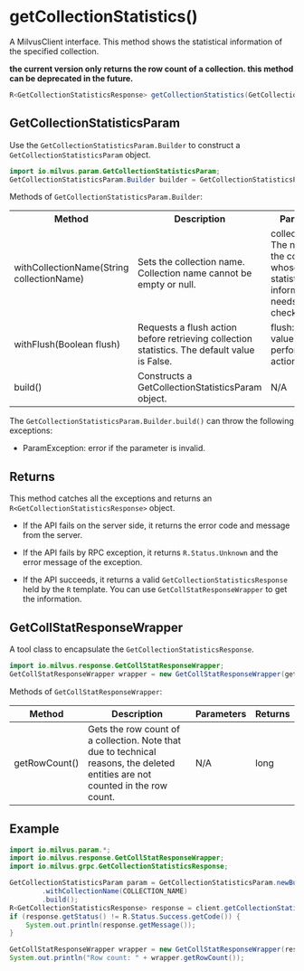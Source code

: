 # getCollectionStatistics()

A MilvusClient interface. This method shows the statistical information of the specified collection. 

<div class="admonition note">

<p><b>the current version only returns the row count of a collection. this method can be deprecated in the future.</b></p>

</div>

```java
R<GetCollectionStatisticsResponse> getCollectionStatistics(GetCollectionStatisticsParam requestParam);
```

## GetCollectionStatisticsParam

Use the `GetCollectionStatisticsParam.Builder` to construct a `GetCollectionStatisticsParam` object.

```java
import io.milvus.param.GetCollectionStatisticsParam;
GetCollectionStatisticsParam.Builder builder = GetCollectionStatisticsParam.newBuilder();
```

Methods of `GetCollectionStatisticsParam.Builder`:

<table>
    <tr>
        <th>Method</th>
        <th>Description</th>
        <th>Parameters</th>
    </tr>
    <tr>
        <td>withCollectionName(String collectionName)</td>
        <td>Sets the collection name. Collection name cannot be empty or null.</td>
        <td>collectionName: The name of the collection whose statistical information needs to be checked.</td>
    </tr>
    <tr>
        <td>withFlush(Boolean flush)</td>
        <td>Requests a flush action before retrieving collection statistics. The default value is False.</td>
        <td>flush: Set the value to true to perform a flush action.</td>
    </tr>
    <tr>
        <td>build()</td>
        <td>Constructs a GetCollectionStatisticsParam object.</td>
        <td>N/A</td>
    </tr>
</table>

The `GetCollectionStatisticsParam.Builder.build()` can throw the following exceptions:

- ParamException: error if the parameter is invalid.

## Returns

This method catches all the exceptions and returns an `R<GetCollectionStatisticsResponse>` object.

- If the API fails on the server side, it returns the error code and message from the server.

- If the API fails by RPC exception, it returns `R.Status.Unknown` and the error message of the exception.

- If the API succeeds, it returns a valid `GetCollectionStatisticsResponse` held by the `R` template. You can use `GetCollStatResponseWrapper` to get the information.

## GetCollStatResponseWrapper

A tool class to encapsulate the `GetCollectionStatisticsResponse`. 

```java
import io.milvus.response.GetCollStatResponseWrapper;
GetCollStatResponseWrapper wrapper = new GetCollStatResponseWrapper(getStatResponse);
```

Methods of `GetCollStatResponseWrapper`:

|  **Method**             |  **Description**                                                                                                                |  **Parameters** |  **Returns** |
| ----------------------- | ------------------------------------------------------------------------------------------------------------------------------- | --------------- | ------------ |
|  getRowCount()<br/>  |  Gets the row count of a collection. Note that due to technical reasons, the deleted entities are not counted in the row count. |  N/A<br/>    |  long        |

## Example

```java
import io.milvus.param.*;
import io.milvus.response.GetCollStatResponseWrapper;
import io.milvus.grpc.GetCollectionStatisticsResponse;

GetCollectionStatisticsParam param = GetCollectionStatisticsParam.newBuilder()
        .withCollectionName(COLLECTION_NAME)
        .build();
R<GetCollectionStatisticsResponse> response = client.getCollectionStatistics(param);
if (response.getStatus() != R.Status.Success.getCode()) {
    System.out.println(response.getMessage());
}

GetCollStatResponseWrapper wrapper = new GetCollStatResponseWrapper(response.getData());
System.out.println("Row count: " + wrapper.getRowCount());
```
